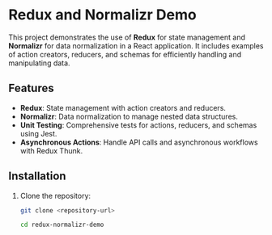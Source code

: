 # Redux and Normalizr Demo

This project demonstrates the use of **Redux** for state management and **Normalizr** for data normalization in a React application. It includes examples of action creators, reducers, and schemas for efficiently handling and manipulating data.

## Features
- **Redux**: State management with action creators and reducers.
- **Normalizr**: Data normalization to manage nested data structures.
- **Unit Testing**: Comprehensive tests for actions, reducers, and schemas using Jest.
- **Asynchronous Actions**: Handle API calls and asynchronous workflows with Redux Thunk.

## Installation

1. Clone the repository:
   ```bash
   git clone <repository-url>

   cd redux-normalizr-demo